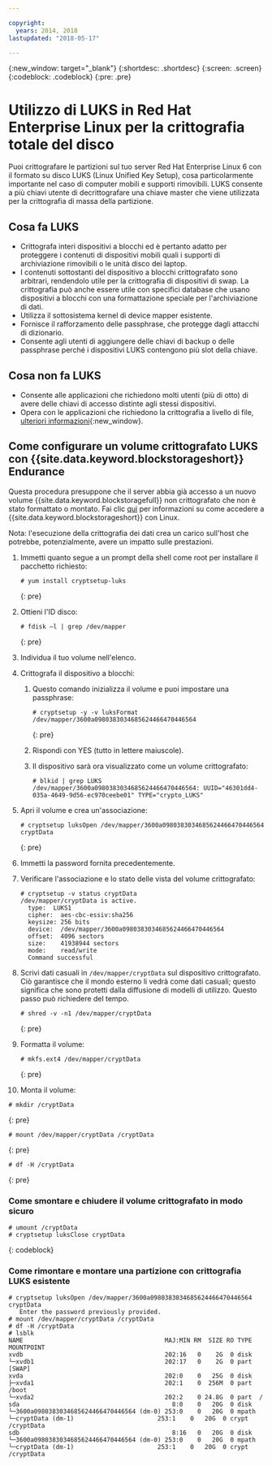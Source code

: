 ```yaml
---

copyright:
  years: 2014, 2018
lastupdated: "2018-05-17"

---
```

{:new_window: target="_blank"}
{:shortdesc: .shortdesc}
{:screen: .screen}
{:codeblock: .codeblock}
{:pre: .pre}

# Utilizzo di LUKS in Red Hat Enterprise Linux per la crittografia totale del disco

Puoi crittografare le partizioni sul tuo server Red Hat Enterprise Linux 6 con il formato su disco LUKS (Linux Unified Key Setup), cosa particolarmente importante nel caso di computer mobili e supporti rimovibili. LUKS consente a più chiavi utente di decrittografare una chiave master che viene utilizzata per la crittografia di massa della partizione.

## Cosa fa LUKS

- Crittografa interi dispositivi a blocchi ed è pertanto adatto per proteggere i contenuti di dispositivi mobili quali i supporti di archiviazione rimovibili o le unità disco dei laptop.
- I contenuti sottostanti del dispositivo a blocchi crittografato sono arbitrari, rendendolo utile per la crittografia di dispositivi di swap. La crittografia può anche essere utile con specifici database che usano dispositivi a blocchi con una formattazione speciale per l'archiviazione di dati.
- Utilizza il sottosistema kernel di device mapper esistente.
- Fornisce il rafforzamento delle passphrase, che protegge dagli attacchi di dizionario.
- Consente agli utenti di aggiungere delle chiavi di backup o delle passphrase perché i dispositivi LUKS contengono più slot della chiave.


## Cosa non fa LUKS

- Consente alle applicazioni che richiedono molti utenti (più di otto) di avere delle chiavi di accesso distinte agli stessi dispositivi.
- Opera con le applicazioni che richiedono la crittografia a livello di file, [ulteriori informazioni](https://access.redhat.com/documentation/en-US/Red_Hat_Enterprise_Linux/7/html/Security_Guide/sec-Encryption.html){:new_window}.

## Come configurare un volume crittografato LUKS con {{site.data.keyword.blockstorageshort}} Endurance

Questa procedura presuppone che il server abbia già accesso a un nuovo volume {{site.data.keyword.blockstoragefull}} non crittografato che non è stato formattato o montato. Fai clic [qui](accessing_block_storage_linux.html) per informazioni su come accedere a {{site.data.keyword.blockstorageshort}} con Linux.

Nota: l'esecuzione della crittografia dei dati crea un carico sull'host che potrebbe, potenzialmente, avere un impatto sulle prestazioni.

1. Immetti quanto segue a un prompt della shell come root per installare il pacchetto richiesto:   <br/>
   ```
   # yum install cryptsetup-luks
   ```
   {: pre}
2. Ottieni l'ID disco:<br/>
   ```
   # fdisk –l | grep /dev/mapper
   ```
   {: pre}
3. Individua il tuo volume nell'elenco.
4. Crittografa il dispositivo a blocchi:

   1. Questo comando inizializza il volume e puoi impostare una passphrase:<br/>
   
      ```
      # cryptsetup -y -v luksFormat /dev/mapper/3600a0980383034685624466470446564
      ```
      {: pre}
      
   2. Rispondi con YES (tutto in lettere maiuscole).
   
   3. Il dispositivo sarà ora visualizzato come un volume crittografato: 
   
      ```
      # blkid | grep LUKS
      /dev/mapper/3600a0980383034685624466470446564: UUID="46301dd4-035a-4649-9d56-ec970ceebe01" TYPE="crypto_LUKS"
      ```
      
5. Apri il volume e crea un'associazione:   <br/>
   ```
   # cryptsetup luksOpen /dev/mapper/3600a0980383034685624466470446564 cryptData
   ```
   {: pre}
6. Immetti la password fornita precedentemente.
7. Verificare l'associazione e lo stato delle vista del volume crittografato:   <br/>
   ```
   # cryptsetup -v status cryptData
   /dev/mapper/cryptData is active.
     type:  LUKS1
     cipher:  aes-cbc-essiv:sha256
     keysize: 256 bits
     device:  /dev/mapper/3600a0980383034685624466470446564
     offset:  4096 sectors
     size:    41938944 sectors
     mode:    read/write
     Command successful
   ```
8. Scrivi dati casuali in `/dev/mapper/cryptData` sul dispositivo crittografato. Ciò garantisce che il mondo esterno li vedrà come dati casuali; questo significa che sono protetti dalla diffusione di modelli di utilizzo. Questo passo può richiedere del tempo.<br/>
    ```
    # shred -v -n1 /dev/mapper/cryptData
    ```
    {: pre}
9. Formatta il volume:<br/>
   ```
   # mkfs.ext4 /dev/mapper/cryptData
   ```
   {: pre}
10. Monta il volume:<br/>
   ```
   # mkdir /cryptData
   ```
   {: pre}
   ```
   # mount /dev/mapper/cryptData /cryptData
   ```
   {: pre}
   ```
   # df -H /cryptData
   ```
   {: pre}

### Come smontare e chiudere il volume crittografato in modo sicuro
   ```
   # umount /cryptData
   # cryptsetup luksClose cryptData
   ```
   {: codeblock}

### Come rimontare e montare una partizione con crittografia LUKS esistente
   ```
   # cryptsetup luksOpen /dev/mapper/3600a0980383034685624466470446564 cryptData
      Enter the password previously provided.
   # mount /dev/mapper/cryptData /cryptData
   # df -H /cryptData
   # lsblk
   NAME                                       MAJ:MIN RM  SIZE RO TYPE  MOUNTPOINT
   xvdb                                       202:16   0    2G  0 disk
   └─xvdb1                                    202:17   0    2G  0 part  [SWAP]
   xvda                                       202:0    0   25G  0 disk
   ├─xvda1                                    202:1    0  256M  0 part  /boot
   └─xvda2                                    202:2    0 24.8G  0 part  /
   sda                                          8:0    0   20G  0 disk
   └─3600a0980383034685624466470446564 (dm-0) 253:0    0   20G  0 mpath
   └─cryptData (dm-1)                       253:1    0   20G  0 crypt /cryptData
   sdb                                          8:16   0   20G  0 disk
   └─3600a0980383034685624466470446564 (dm-0) 253:0    0   20G  0 mpath
   └─cryptData (dm-1)                       253:1    0   20G  0 crypt /cryptData
   ```
